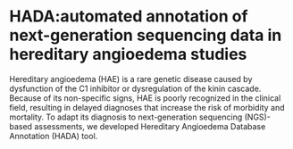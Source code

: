 # HADA:automated annotation of next-generation sequencing data in hereditary angioedema studies






Hereditary angioedema (HAE) is a rare genetic disease caused by dysfunction of the C1 inhibitor or dysregulation of the kinin cascade. Because of its non-specific signs, HAE is poorly recognized in the clinical field, resulting in delayed diagnoses that increase the risk of morbidity and mortality. To adapt its diagnosis to next-generation sequencing (NGS)-based assessments, we developed Hereditary Angioedema Database Annotation (HADA) tool.
